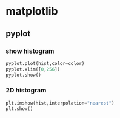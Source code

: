 # matplotlib

## pyplot

### show histogram

```python
pyplot.plot(hist,color=color)
pyplot.xlim([0,256])
pyplot.show()
```

### 2D histogram

```python
plt.imshow(hist,interpolation="nearest")
plt.show()
```

